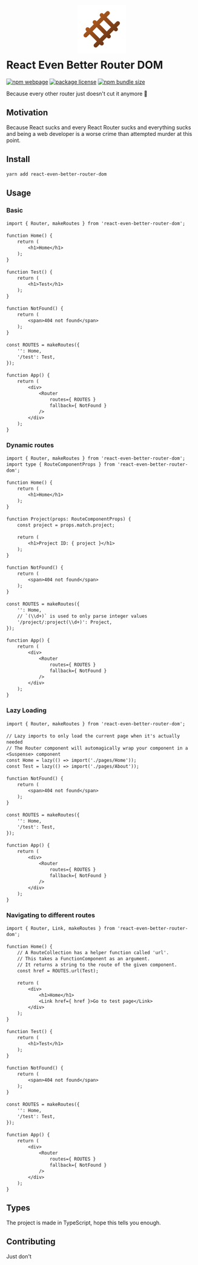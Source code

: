 <img alt="Logo" style="display: block;margin: 0 auto -26px;" src="logo.png">

# React Even Better Router DOM

[![npm webpage](https://img.shields.io/npm/v/react-even-better-router-dom?color=0c72cc)](https://www.npmjs.com/package/react-even-better-router-dom)
[![package license](https://img.shields.io/github/license/byr0n3/react-even-better-router-dom)](https://github.com/byr0n3/react-even-better-router-dom/blob/master/LICENSE)
[![npm bundle size](https://img.shields.io/bundlephobia/min/react-even-better-router-dom)](https://bundlephobia.com/package/react-even-better-router-dom)

Because every other router just doesn't cut it anymore 🤡

## Motivation

Because React sucks and every React Router sucks
and everything sucks and being a web developer is a worse crime
than attempted murder at this point.

## Install

```sh
yarn add react-even-better-router-dom
```

## Usage

### Basic

```tsx
import { Router, makeRoutes } from 'react-even-better-router-dom';

function Home() {
	return (
		<h1>Home</h1>
	);
}

function Test() {
	return (
		<h1>Test</h1>
	);
}

function NotFound() {
	return (
		<span>404 not found</span>
	);
}

const ROUTES = makeRoutes({
	'': Home,
	'/test': Test,
});

function App() {
	return (
		<div>
			<Router
				routes={ ROUTES }
				fallback={ NotFound }
			/>
		</div>
	);
}
```

### Dynamic routes

```tsx
import { Router, makeRoutes } from 'react-even-better-router-dom';
import type { RouteComponentProps } from 'react-even-better-router-dom';

function Home() {
	return (
		<h1>Home</h1>
	);
}

function Project(props: RouteComponentProps) {
	const project = props.match.project;

	return (
		<h1>Project ID: { project }</h1>
	);
}

function NotFound() {
	return (
		<span>404 not found</span>
	);
}

const ROUTES = makeRoutes({
	'': Home,
	// `(\\d+)` is used to only parse integer values
	'/project/:project(\\d+)': Project,
});

function App() {
	return (
		<div>
			<Router
				routes={ ROUTES }
				fallback={ NotFound }
			/>
		</div>
	);
}
```

### Lazy Loading

```tsx
import { Router, makeRoutes } from 'react-even-better-router-dom';

// Lazy imports to only load the current page when it's actually needed
// The Router component will automagically wrap your component in a <Suspense> component
const Home = lazy(() => import('./pages/Home'));
const Test = lazy(() => import('./pages/About'));

function NotFound() {
	return (
		<span>404 not found</span>
	);
}

const ROUTES = makeRoutes({
	'': Home,
	'/test': Test,
});

function App() {
	return (
		<div>
			<Router
				routes={ ROUTES }
				fallback={ NotFound }
			/>
		</div>
	);
}
```

### Navigating to different routes

```tsx
import { Router, Link, makeRoutes } from 'react-even-better-router-dom';

function Home() {
	// A RouteCollection has a helper function called 'url'. 
	// This takes a FunctionComponent as an argument.
	// It returns a string to the route of the given component.
	const href = ROUTES.url(Test);

	return (
		<div>
			<h1>Home</h1>
			<Link href={ href }>Go to test page</Link>
		</div>
	);
}

function Test() {
	return (
		<h1>Test</h1>
	);
}

function NotFound() {
	return (
		<span>404 not found</span>
	);
}

const ROUTES = makeRoutes({
	'': Home,
	'/test': Test,
});

function App() {
	return (
		<div>
			<Router
				routes={ ROUTES }
				fallback={ NotFound }
			/>
		</div>
	);
}
```

## Types

The project is made in TypeScript, hope this tells you enough.

## Contributing

Just don't
